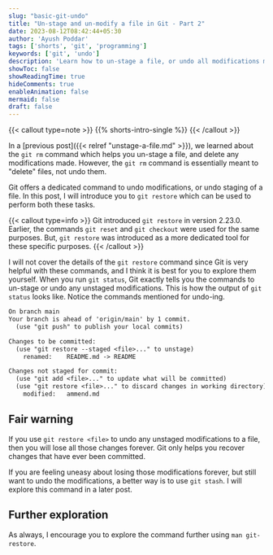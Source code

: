 ```yaml
---
slug: "basic-git-undo"
title: "Un-stage and un-modify a file in Git - Part 2"
date: 2023-08-12T08:42:44+05:30
author: 'Ayush Poddar'
tags: ['shorts', 'git', 'programming']
keywords: ['git', 'undo']
description: 'Learn how to un-stage a file, or undo all modifications made to a file in Git'
showToc: false
showReadingTime: true
hideComments: true
enableAnimation: false
mermaid: false
draft: false
---
```


{{< callout type=note >}}
{{% shorts-intro-single %}}
{{< /callout >}}

In a [previous post]({{< relref "unstage-a-file.md" >}}), we learned about the `git rm` command
which helps you un-stage a file, and delete any modifications made. However, the `git rm` command is
essentially meant to "delete" files, not undo them.

Git offers a dedicated command to undo modifications, or undo staging of a file. In this post, I will
introduce you to `git restore` which can be used to perform both these tasks.

{{< callout type=info >}}
Git introduced `git restore` in version 2.23.0. Earlier, the commands `git reset` and `git checkout`
were used for the same purposes. But, `git restore` was introduced as a more dedicated tool for
these specific purposes.
{{< /callout >}}

I will not cover the details of the `git restore` command since Git is very helpful with these
commands, and I think it is best for you to explore them yourself. When you run `git status`,
Git exactly tells you the commands to un-stage or undo any unstaged modifications. This is
how the output of `git status` looks like. Notice the commands mentioned for undo-ing.

```diff
On branch main
Your branch is ahead of 'origin/main' by 1 commit.
  (use "git push" to publish your local commits)

Changes to be committed:
  (use "git restore --staged <file>..." to unstage)
	renamed:    README.md -> README

Changes not staged for commit:
  (use "git add <file>..." to update what will be committed)
  (use "git restore <file>..." to discard changes in working directory)
	modified:   ammend.md
```

## Fair warning
If you use `git restore <file>` to undo any unstaged modifications to a file, then you will lose all
those changes forever. Git only helps you recover changes that have ever been committed.

If you are feeling uneasy about losing those modifications forever, but still want to undo the modifications,
a better way is to use `git stash`. I will explore this command in a later post.

## Further exploration
As always, I encourage you to explore the command further using `man git-restore`.
